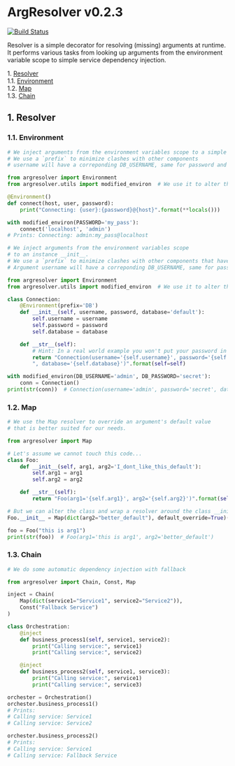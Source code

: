 # ArgResolver v0.2.3

[![Build Status](https://travis-ci.org/HazardDede/argresolver.svg?branch=master)](https://travis-ci.org/HazardDede/argresolver)

Resolver is a simple decorator for resolving (missing) arguments at runtime.
It performs various tasks from looking up arguments from the environment variable scope to simple service dependency injection.

1\.  [Resolver](#resolver)  
1.1\.  [Environment](#environment)  
1.2\.  [Map](#map)  
1.3\.  [Chain](#chain)  

<a name="resolver"></a>

## 1\. Resolver

<a name="environment"></a>

### 1.1\. Environment

```python
# We inject arguments from the environment variables scope to a simple function
# We use a `prefix` to minimize clashes with other components
# username will have a correponding DB_USERNAME, same for password and database

from argresolver import Environment
from argresolver.utils import modified_environ  # We use it to alter the environment variables

@Environment()
def connect(host, user, password):
    print("Connecting: {user}:{password}@{host}".format(**locals()))

with modified_environ(PASSWORD='my_pass'):
    connect('localhost', 'admin')
# Prints: Connecting: admin:my_pass@localhost
```

```python
# We inject arguments from the environment variables scope 
# to an instance __init__.
# We use a `prefix` to minimize clashes with other components that have a username / password.
# Argument username will have a correponding DB_USERNAME, same for password and database

from argresolver import Environment
from argresolver.utils import modified_environ  # We use it to alter the environment variables

class Connection:
    @Environment(prefix='DB')
    def __init__(self, username, password, database='default'):
        self.username = username
        self.password = password
        self.database = database

    def __str__(self):
        # Hint: In a real world example you won't put your password in here ;-)
        return "Connection(username='{self.username}', password='{self.password}'"\
        ", database='{self.database}')".format(self=self)

with modified_environ(DB_USERNAME='admin', DB_PASSWORD='secret'):
    conn = Connection()
print(str(conn))  # Connection(username='admin', password='secret', database='default')
```

<a name="map"></a>

### 1.2\. Map

```python
# We use the Map resolver to override an argument's default value 
# that is better suited for our needs.

from argresolver import Map

# Let's assume we cannot touch this code...
class Foo:
    def __init__(self, arg1, arg2='I_dont_like_this_default'):
        self.arg1 = arg1
        self.arg2 = arg2

    def __str__(self):
        return "Foo(arg1='{self.arg1}', arg2='{self.arg2}')".format(self=self)

# But we can alter the class and wrap a resolver around the class __init__ 
Foo.__init__ = Map(dict(arg2="better_default"), default_override=True)(Foo.__init__)

foo = Foo("this is arg1")
print(str(foo))  # Foo(arg1='this is arg1', arg2='better_default')
```

<a name="chain"></a>

### 1.3\. Chain

```python
# We do some automatic dependency injection with fallback

from argresolver import Chain, Const, Map

inject = Chain(
    Map(dict(service1="Service1", service2="Service2")), 
    Const("Fallback Service")
)

class Orchestration:
    @inject
    def business_process1(self, service1, service2):
        print("Calling service:", service1)
        print("Calling service:", service2)

    @inject
    def business_process2(self, service1, service3):
        print("Calling service:", service1)
        print("Calling service:", service3)

orchester = Orchestration()
orchester.business_process1()
# Prints:
# Calling service: Service1
# Calling service: Service2

orchester.business_process2()
# Prints:
# Calling service: Service1
# Calling service: Fallback Service
```

